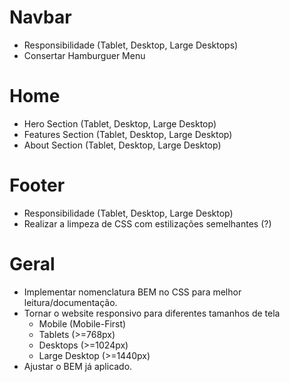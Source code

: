 # Navbar
- Responsibilidade (Tablet, Desktop, Large Desktops)
- Consertar Hamburguer Menu

# Home
- Hero Section (Tablet, Desktop, Large Desktop)
- Features Section (Tablet, Desktop, Large Desktop)
- About Section (Tablet, Desktop, Large Desktop)

# Footer
- Responsibilidade (Tablet, Desktop, Large Desktop)
- Realizar a limpeza de CSS com estilizações semelhantes (?)

# Geral
- Implementar nomenclatura BEM no CSS para melhor leitura/documentação.
- Tornar o website responsivo para diferentes tamanhos de tela
    - Mobile (Mobile-First)
    - Tablets (>=768px)
    - Desktops (>=1024px)
    - Large Desktop (>=1440px)
- Ajustar o BEM já aplicado.